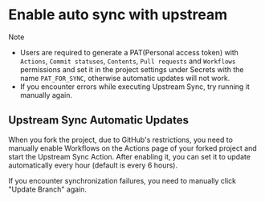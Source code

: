 # Enable auto sync with upstream
> [!NOTE]
> - Users are required to generate a PAT(Personal access token) with `Actions`, `Commit statuses`, `Contents`, `Pull requests` and `Workflows` permissions and set it in the project settings under Secrets with the name `PAT_FOR_SYNC`, otherwise automatic updates will not work.
> - If you encounter errors while executing Upstream Sync, try running it manually again.

## Upstream Sync Automatic Updates
When you fork the project, due to GitHub's restrictions, you need to manually enable Workflows on the Actions page of your forked project and start the Upstream Sync Action. After enabling it, you can set it to update automatically every hour (default is every 6 hours).

If you encounter synchronization failures, you need to manually click "Update Branch" again.